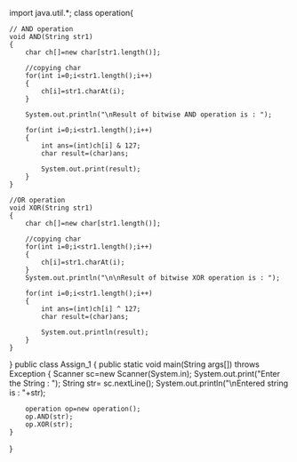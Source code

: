 import java.util.*; 
class operation{ 
 
    // AND operation 
    void AND(String str1) 
    { 
        char ch[]=new char[str1.length()]; 
 
        //copying char 
        for(int i=0;i<str1.length();i++) 
        { 
            ch[i]=str1.charAt(i); 
        } 
 
        System.out.println("\nResult of bitwise AND operation is : "); 
 
        for(int i=0;i<str1.length();i++) 
        { 
            int ans=(int)ch[i] & 127; 
            char result=(char)ans; 
 
            System.out.print(result); 
        } 
    } 
 
    //OR operation 
    void XOR(String str1) 
    { 
        char ch[]=new char[str1.length()]; 
 
        //copying char 
        for(int i=0;i<str1.length();i++) 
        { 
            ch[i]=str1.charAt(i); 
        } 
        System.out.println("\n\nResult of bitwise XOR operation is : "); 
 
        for(int i=0;i<str1.length();i++) 
        { 
            int ans=(int)ch[i] ^ 127; 
            char result=(char)ans; 
 
            System.out.println(result); 
        } 
    } 
} 
public class Assign_1 { 
    public static void main(String args[]) throws Exception 
    { 
        Scanner sc=new Scanner(System.in); 
        System.out.print("Enter the String : "); 
        String str= sc.nextLine(); 
        System.out.println("\nEntered string is : "+str); 
 
        operation op=new operation(); 
        op.AND(str); 
        op.XOR(str); 
    } 
} 
